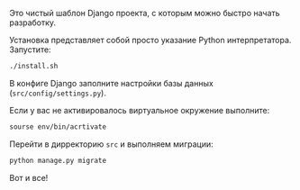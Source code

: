 Это чистый шаблон Django проекта, с которым можно быстро начать разработку.

Установка представляет собой просто указание Python интерпретатора. Запустите:

```bash
./install.sh
```

В конфиге Django заполните настройки базы данных (`src/config/settings.py`).

Если у вас не активировалось виртуальное окружение выполните:

```bash
sourse env/bin/acrtivate
```

Перейти в дирректорию `src` и выполняем миграции:

```bash
python manage.py migrate
```

Вот и все!
